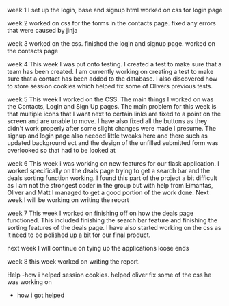 week 1
I set up the login, base and signup html
worked on css for login page

week 2
worked on css for the forms in the contacts page. fixed any errors that were caused by jinja

week 3
worked on the css. finished the login and signup page. worked on the contacts page

week 4
This week I was put onto testing.  I created a test to make sure that a team has been created. I am currently working on creating a test to make sure that a contact has been added to the database. I also discovered how to store session cookies which helped fix some of Olivers previous tests. 

week 5
This week I worked on the CSS. The main things I worked on was the Contacts, Login and Sign Up pages. The main problem for this week is that multiple icons that I want next to certain links are fixed to a point on the screen and are unable to move. I have also fixed all the buttons as they didn't work properly after some slight changes were made I presume. The signup and login page also needed little tweaks here and there such as updated background ect and the design of the unfilled submitted form was overlooked so that had to be looked at

week 6
This week i was working on new features for our flask application. I worked specifically on the deals page trying to get a search bar and the deals sorting function working. I found this part of the project a bit difficult as I am not the strongest coder in the group but with help from Eimantas, Oliver and Matt I managed to get a good portion of the work done. Next week I will be working on writing the report

week 7
This week I worked on finishing off on how the deals page functioned. This included finishing the search bar feature and finishing the sorting features of the deals page. I have also started working on the css as it need to be polished up a bit for our final product.

next week I will continue on tying up the applications loose ends

week 8
this week worked on writing the report. 

Help
-how i helped
session cookies. helped oliver fix some of the css he was working on

- how i got helped
